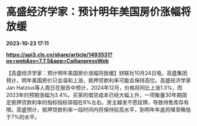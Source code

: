# 高盛经济学家：预计明年美国房价涨幅将放缓

**2023-10-23 17:11**

**https://api3.cls.cn/share/article/1493531?os=web&sv=7.7.5&app=CailianpressWeb**

【高盛经济学家：预计明年美国房价涨幅将放缓】财联社10月24日电，高盛集团预计，明年美国房价只会温和上涨，抵押贷款利率可能会保持高位。高盛经济学家Jan Hatzius等人周日在报告中预计，2024年12月，价格将同比上涨1.3%，而2023年的预期涨幅为3.4%。买家的借贷成本已经大幅上升，一项衡量30年期固定抵押贷款利率的指标指标徘徊在8%左右。房主越发不愿挂牌，导致待售库存有限。高盛预计，抵押贷款利率一段时间内将保持较高水平，到明年年底将降至略低于7%的水平。